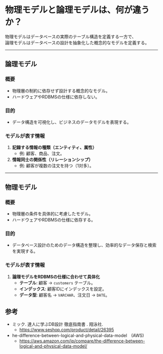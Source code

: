 # 物理モデルと論理モデルは、何が違うか？

物理モデルはデータベースの実際のテーブル構造を定義する一方で、  
論理モデルはデータベースの設計を抽象化した概念的なモデルを定義する。

---

## 論理モデル

### 概要
- 物理層の制約に依存せず設計する概念的なモデル。
- ハードウェアやRDBMSの仕様に依存しない。

### 目的
- データ構造を可視化し、ビジネスのデータモデルを表現する。

### モデルが表す情報
1. **記録する情報の種類（エンティティ、属性）**
   - 例: 顧客、商品、注文。
2. **情報同士の関係性（リレーションシップ）**
   - 例: 顧客が複数の注文を持つ（1対多）。

---

## 物理モデル

### 概要
- 物理層の条件を具体的に考慮したモデル。
- ハードウェアやRDBMSの仕様に依存する。

### 目的
- データベース設計のためのデータ構造を整理し、効率的なデータ保存と検索を実現する。

### モデルが表す情報
1. **論理モデルをRDBMSの仕様に合わせて具体化**
   - **テーブル**: 顧客 → `customers` テーブル。
   - **インデックス**: 顧客IDにインデックスを設定。
   - **データ型**: 顧客名 → `VARCHAR`、注文日 → `DATE`。

## 参考
- ミック. 達人に学ぶDB設計 徹底指南書 . 翔泳社.
  - https://www.seshop.com/product/detail/26395 
- he-difference-between-logical-and-physical-data-model　(AWS)
  - https://aws.amazon.com/jp/compare/the-difference-between-logical-and-physical-data-model/



